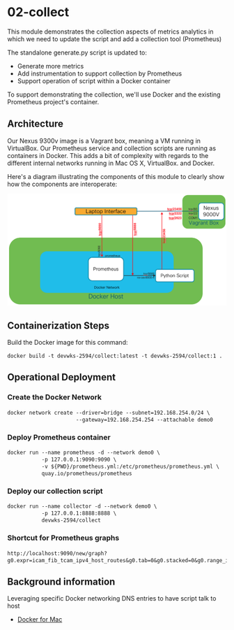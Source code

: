 # 02-collect

This module demonstrates the collection aspects of metrics
analytics in which we need to update the script and add a
collection tool (Prometheus)

The standalone generate.py script is updated to:

- Generate more metrics
- Add instrumentation to support collection by Prometheus
- Support operation of script within a Docker container

To support demonstrating the collection, we'll use Docker and
the existing Prometheus project's container.

## Architecture

Our Nexus 9300v image is a Vagrant box, meaning a VM running in
VirtualBox.  Our Prometheus service and collection scripts are
running as containers in Docker.  This adds a bit of complexity
with regards to the different internal networks running in Mac OS X,
VirtualBox. and Docker.

Here's a diagram illustrating the components of this module to clearly
show how the components are interoperate:

![Collection Architecture](images/02-collect-architecture.png)

## Containerization Steps

Build the Docker image for this command:

    docker build -t devwks-2594/collect:latest -t devwks-2594/collect:1 .

## Operational Deployment

### Create the Docker Network

    docker network create --driver=bridge --subnet=192.168.254.0/24 \
                          --gateway=192.168.254.254 --attachable demo0

### Deploy Prometheus container

    docker run --name prometheus -d --network demo0 \
               -p 127.0.0.1:9090:9090 \
               -v ${PWD}/prometheus.yml:/etc/prometheus/prometheus.yml \
               quay.io/prometheus/prometheus

### Deploy our collection script

    docker run --name collector -d --network demo0 \
               -p 127.0.0.1:8888:8888 \
               devwks-2594/collect

### Shortcut for Prometheus graphs

    http://localhost:9090/new/graph?g0.expr=icam_fib_tcam_ipv4_host_routes&g0.tab=0&g0.stacked=0&g0.range_input=1h&g1.expr=icam_fib_tcam_ipv4_lpm_routes&g1.tab=0&g1.stacked=0&g1.range_input=1h&g2.expr=icam_fib_tcam_ipv4_routes&g2.tab=0&g2.stacked=0&g2.range_input=1h&g3.expr=process_start_time_seconds&g3.tab=0&g3.stacked=0&g3.range_input=1h&g4.expr=process_cpu_seconds_total&g4.tab=0&g4.stacked=0&g4.range_input=1h&g5.expr=&g5.tab=1&g5.stacked=0&g5.range_input=1h

## Background information

Leveraging specific Docker networking DNS entries to have script talk to host

- [Docker for Mac](https://docs.docker.com/docker-for-mac/networking/#use-cases-and-workarounds)
